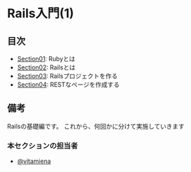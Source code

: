 # Rails入門(1)

## 目次

- [Section01](./section01.md): Rubyとは
- [Section02](./section02.md): Railsとは
- [Section03](./section03.md): Railsプロジェクトを作る
- [Section04](./section04.md): RESTなページを作成する


## 備考

Railsの基礎編です。
これから、何回かに分けて実施していきます

### 本セクションの担当者

- [@vitamiena](http://github.com/vitamiena)
